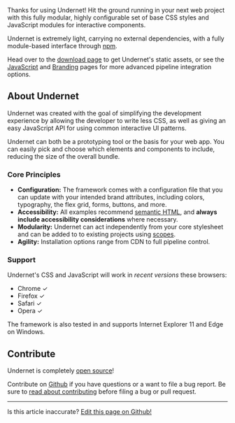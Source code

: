 Thanks for using Undernet! Hit the ground running in your next web project with this fully modular, highly configurable set of base CSS styles and JavaScript modules for interactive components.

Undernet is extremely light, carrying no external dependencies, with a fully module-based interface through [npm](https://www.npmjs.org/package/undernet).

Head over to the [download page](/docs/overview/download) to get Undernet's static assets, or see the [JavaScript](/docs/overview/javascript) and [Branding](/docs/overview/branding) pages for more advanced pipeline integration options.

## About Undernet

Undernet was created with the goal of simplifying the development experience by allowing the developer to write less CSS, as well as giving an easy JavaScript API for using common interactive UI patterns.

Undernet can both be a prototyping tool or the basis for your web app. You can easily pick and choose which elements and components to include, reducing the size of the overall bundle.

### Core Principles

- **Configuration:** The framework comes with a configuration file that you can update with your intended brand attributes, including colors, typography, the flex grid, forms, buttons, and more.
- **Accessibility:** All examples recommend [semantic HTML](https://developer.mozilla.org/en-US/docs/Web/Guide/HTML/HTML5#Semantics), and **always include accessibility considerations** where necessary.
- **Modularity:** Undernet can act independently from your core stylesheet and can be added to to existing projects using [scopes](/docs/overview/branding).
- **Agility:** Installation options range from CDN to full pipeline control.

### Support

Undernet's CSS and JavaScript will work in _recent versions_ these browsers:

- Chrome ✓
- Firefox ✓
- Safari ✓
- Opera ✓

The framework is also tested in and supports Internet Explorer 11 and Edge on Windows.

## Contribute

Undernet is completely [open source](https://en.wikipedia.org/wiki/Free_and_open-source_software)!

Contribute on [Github](https://www.github.com/geotrev/undernet/issues) if you have questions or a want to file a bug report. Be sure to [read about contributing](https://github.com/geotrev/undernet/blob/master/CONTRIBUTING.md) before filing a bug or pull request.

<hr />
<p class="has-right-text">Is this article inaccurate? <a href="https://github.com/geotrev/undernet/tree/master/app/docs/introduction.md">Edit this page on Github!</a></p>
